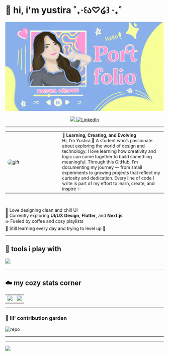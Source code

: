 # 🌼 hi, i'm yustira ˚₊‧꒰ა♡໒꒱ ‧₊˚
![Header](assets/header.png)

<div align="center">
	<a href="https://instagram.com/quiettira" target="_blank" rel="noreferrer">
		<img src="https://img.shields.io/badge/Instagram-%23E4405F.svg?logo=Instagram&logoColor=white&style=for-the-badge" height="40" />
	</a>
	<a href="https://linkedin.com/in/yustirafatimah" target="_blank" rel="noreferrer">
		<img alt="LinkedIn" src="https://img.shields.io/badge/LinkedIn-%230077B5.svg?logo=linkedin&logoColor=white&style=for-the-badge" height="40" />
	</a>
</div>

---

<table>
<tr>
<td width="160">
	<img src="https://i.pinimg.com/originals/c0/ba/7f/c0ba7f41799494d307099ebcbb50e51e.gif" alt="gift" width="150" style="border-radius:8px;" />
</td>
<td>
	<strong>🌼 Learning, Creating, and Evolving</strong><br>
	Hi, I’m Yustira 🌸 A student who’s passionate about exploring the world of design and technology. I love learning how creativity and logic can come together to build something meaningful. Through this GitHub, I’m documenting my journey — from small experiments to growing projects that reflect my curiosity and dedication. Every line of code I write is part of my effort to learn, create, and inspire ✨
</td>
</tr>
</table>

<br>

🌸 Love designing clean and chill UI  
🎨 Currently exploring **UI/UX Design**, **Flutter**, and **Next.js**  
☕ Fueled by coffee and cozy playlists  
🌱 Still learning every day and trying to level up 💪  

---

## 💅 tools i play with 
<img src="https://skillicons.dev/icons?i=html,css,js,php,react,nextjs,flutter,typescript,cpp,git,figma,tailwind,mysql,dart&theme=light" />

---

## ☁️ my cozy stats corner

<table>
<tr>
<td align="center" width="50%">
	<img src="https://github-readme-stats.vercel.app/api?username=quiettira&theme=radical&hide_border=false&include_all_commits=true&count_private=true&v=1" width="380"/>
</td>
<td align="center" width="50%">
	<img src="https://nirzak-streak-stats.vercel.app/?user=quiettira&theme=radical&hide_border=false&v=1" width="380"/>
</td>
</tr>
</table>

---

### 🌸 lil' contribution garden
![repo](https://github-contributor-stats.vercel.app/api?username=quiettira&limit=5&theme=radical&combine_all_yearly_contributions=true)

---

---

[![](https://visitcount.itsvg.in/api?id=quiettira&icon=0&color=8)](https://visitcount.itsvg.in)

<!-- Proudly created with GPRM ( https://gprm.itsvg.in ) -->
